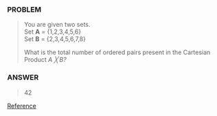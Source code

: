 [comment]: <> (Written: 20-Mar-2020)

### PROBLEM
> You are given two sets.<br>
> Set **A** = {1,2,3,4,5,6}<br>
> Set **B** = {2,3,4,5,6,7,8}<br>
>
> What is the total number of ordered pairs present in the Cartesian Product _A &#9587; B?_<br>

### ANSWER
> 42

[Reference](https://www.cs.sfu.ca/~ggbaker/zju/math/set-oper.html)
